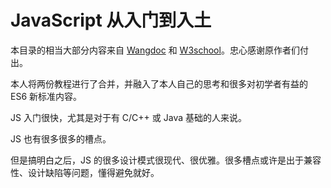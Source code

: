# JavaScript 从入门到入土

本目录的相当大部分内容来自 [Wangdoc](https://wangdoc.com/javascript/) 和 [W3school](https://www.w3school.com.cn/js/index_pro.asp)。忠心感谢原作者们付出。

本人将两份教程进行了合并，并融入了本人自己的思考和很多对初学者有益的 ES6 新标准内容。

JS 入门很快，尤其是对于有 C/C++ 或 Java 基础的人来说。

JS 也有很多很多的槽点。

但是搞明白之后，JS 的很多设计模式很现代、很优雅。很多槽点或许是出于兼容性、设计缺陷等问题，懂得避免就好。